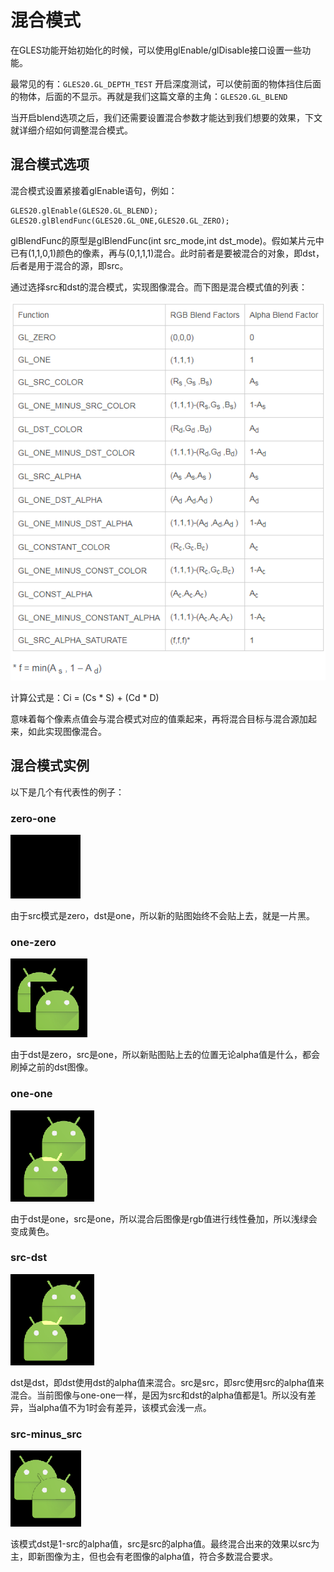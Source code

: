# 混合模式 #

在GLES功能开始初始化的时候，可以使用glEnable/glDisable接口设置一些功能。

最常见的有：`GLES20.GL_DEPTH_TEST` 开启深度测试，可以使前面的物体挡住后面的物体，后面的不显示。再就是我们这篇文章的主角：`GLES20.GL_BLEND`

当开启blend选项之后，我们还需要设置混合参数才能达到我们想要的效果，下文就详细介绍如何调整混合模式。

## 混合模式选项 ##

混合模式设置紧接着glEnable语句，例如：
```
GLES20.glEnable(GLES20.GL_BLEND);
GLES20.glBlendFunc(GLES20.GL_ONE,GLES20.GL_ZERO);
```

glBlendFunc的原型是glBlendFunc(int src_mode,int dst_mode)。假如某片元中已有(1,1,0,1)颜色的像素，再与(0,1,1,1)混合。此时前者是要被混合的对象，即dst，后者是用于混合的源，即src。

通过选择src和dst的混合模式，实现图像混合。而下图是混合模式值的列表：

![混合模式表格](./混合模式表格.PNG)

计算公式是：Ci = (Cs * S) + (Cd * D)

意味着每个像素点值会与混合模式对应的值乘起来，再将混合目标与混合源加起来，如此实现图像混合。

## 混合模式实例 ##

以下是几个有代表性的例子：

### zero-one ###

![zero-one](./zero-one.PNG)

由于src模式是zero，dst是one，所以新的贴图始终不会贴上去，就是一片黑。

### one-zero ###

![one-zero](./one-zero.PNG)

由于dst是zero，src是one，所以新贴图贴上去的位置无论alpha值是什么，都会刷掉之前的dst图像。

### one-one ###

![one-one](./one-one.PNG)

由于dst是one，src是one，所以混合后图像是rgb值进行线性叠加，所以浅绿会变成黄色。

### src-dst ###

![src-dst](./one-one.PNG)

dst是dst，即dst使用dst的alpha值来混合。src是src，即src使用src的alpha值来混合。当前图像与one-one一样，是因为src和dst的alpha值都是1。所以没有差异，当alpha值不为1时会有差异，该模式会浅一点。

### src-minus_src ###

![src-minus_src](./src-minus_src.PNG)

该模式dst是1-src的alpha值，src是src的alpha值。最终混合出来的效果以src为主，即新图像为主，但也会有老图像的alpha值，符合多数混合要求。
